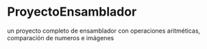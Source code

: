 # ProyectoEnsamblador
un proyecto completo de ensamblador con operaciones aritméticas, comparación de numeros e imágenes
